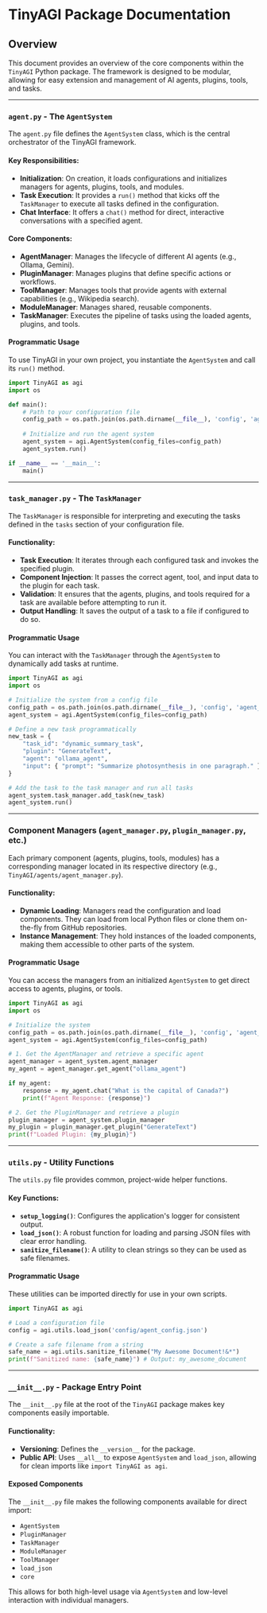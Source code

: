 # TinyAGI Package Documentation

## Overview

This document provides an overview of the core components within the `TinyAGI` Python package. The framework is designed to be modular, allowing for easy extension and management of AI agents, plugins, tools, and tasks.

---

### `agent.py` - The `AgentSystem`

The `agent.py` file defines the `AgentSystem` class, which is the central orchestrator of the TinyAGI framework.

#### Key Responsibilities:
- **Initialization**: On creation, it loads configurations and initializes managers for agents, plugins, tools, and modules.
- **Task Execution**: It provides a `run()` method that kicks off the `TaskManager` to execute all tasks defined in the configuration.
- **Chat Interface**: It offers a `chat()` method for direct, interactive conversations with a specified agent.

#### Core Components:
- **AgentManager**: Manages the lifecycle of different AI agents (e.g., Ollama, Gemini).
- **PluginManager**: Manages plugins that define specific actions or workflows.
- **ToolManager**: Manages tools that provide agents with external capabilities (e.g., Wikipedia search).
- **ModuleManager**: Manages shared, reusable components.
- **TaskManager**: Executes the pipeline of tasks using the loaded agents, plugins, and tools.

#### Programmatic Usage

To use TinyAGI in your own project, you instantiate the `AgentSystem` and call its `run()` method.

```python
import TinyAGI as agi
import os

def main():
    # Path to your configuration file
    config_path = os.path.join(os.path.dirname(__file__), 'config', 'agent_config.json')
    
    # Initialize and run the agent system
    agent_system = agi.AgentSystem(config_files=config_path)
    agent_system.run()

if __name__ == '__main__':
    main()
```

---

### `task_manager.py` - The `TaskManager`

The `TaskManager` is responsible for interpreting and executing the tasks defined in the `tasks` section of your configuration file.

#### Functionality:
- **Task Execution**: It iterates through each configured task and invokes the specified plugin.
- **Component Injection**: It passes the correct agent, tool, and input data to the plugin for each task.
- **Validation**: It ensures that the agents, plugins, and tools required for a task are available before attempting to run it.
- **Output Handling**: It saves the output of a task to a file if configured to do so.

#### Programmatic Usage

You can interact with the `TaskManager` through the `AgentSystem` to dynamically add tasks at runtime.

```python
import TinyAGI as agi
import os

# Initialize the system from a config file
config_path = os.path.join(os.path.dirname(__file__), 'config', 'agent_config.json')
agent_system = agi.AgentSystem(config_files=config_path)

# Define a new task programmatically
new_task = {
    "task_id": "dynamic_summary_task",
    "plugin": "GenerateText",
    "agent": "ollama_agent",
    "input": { "prompt": "Summarize photosynthesis in one paragraph." }
}

# Add the task to the task manager and run all tasks
agent_system.task_manager.add_task(new_task)
agent_system.run()
```

---

### Component Managers (`agent_manager.py`, `plugin_manager.py`, etc.)

Each primary component (agents, plugins, tools, modules) has a corresponding manager located in its respective directory (e.g., `TinyAGI/agents/agent_manager.py`).

#### Functionality:
- **Dynamic Loading**: Managers read the configuration and load components. They can load from local Python files or clone them on-the-fly from GitHub repositories.
- **Instance Management**: They hold instances of the loaded components, making them accessible to other parts of the system.

#### Programmatic Usage

You can access the managers from an initialized `AgentSystem` to get direct access to agents, plugins, or tools.

```python
import TinyAGI as agi
import os

# Initialize the system
config_path = os.path.join(os.path.dirname(__file__), 'config', 'agent_config.json')
agent_system = agi.AgentSystem(config_files=config_path)

# 1. Get the AgentManager and retrieve a specific agent
agent_manager = agent_system.agent_manager
my_agent = agent_manager.get_agent("ollama_agent")

if my_agent:
    response = my_agent.chat("What is the capital of Canada?")
    print(f"Agent Response: {response}")

# 2. Get the PluginManager and retrieve a plugin
plugin_manager = agent_system.plugin_manager
my_plugin = plugin_manager.get_plugin("GenerateText")
print(f"Loaded Plugin: {my_plugin}")
```

---

### `utils.py` - Utility Functions

The `utils.py` file provides common, project-wide helper functions.

#### Key Functions:
- **`setup_logging()`**: Configures the application's logger for consistent output.
- **`load_json()`**: A robust function for loading and parsing JSON files with clear error handling.
- **`sanitize_filename()`**: A utility to clean strings so they can be used as safe filenames.

#### Programmatic Usage

These utilities can be imported directly for use in your own scripts.

```python
import TinyAGI as agi

# Load a configuration file
config = agi.utils.load_json('config/agent_config.json')

# Create a safe filename from a string
safe_name = agi.utils.sanitize_filename("My Awesome Document!&*")
print(f"Sanitized name: {safe_name}") # Output: my_awesome_document
```

---

### `__init__.py` - Package Entry Point

The `__init__.py` file at the root of the `TinyAGI` package makes key components easily importable.

#### Functionality:
- **Versioning**: Defines the `__version__` for the package.
- **Public API**: Uses `__all__` to expose `AgentSystem` and `load_json`, allowing for clean imports like `import TinyAGI as agi`.

#### Exposed Components

The `__init__.py` file makes the following components available for direct import:
- `AgentSystem`
- `PluginManager`
- `TaskManager`
- `ModuleManager`
- `ToolManager`
- `load_json`
- `core`

This allows for both high-level usage via `AgentSystem` and low-level interaction with individual managers.